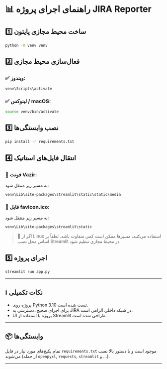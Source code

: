 

# 📊 راهنمای اجرای پروژه JIRA Reporter

## 1️⃣ ساخت محیط مجازی پایتون

```bash
python -m venv venv
```

## 2️⃣ فعال‌سازی محیط مجازی

### ✅ ویندوز:

```bash
venv\Scripts\activate
```

### ✅ لینوکس / macOS:

```bash
source venv/bin/activate
```

## 3️⃣ نصب وابستگی‌ها

```bash
pip install -r requirements.txt
```

## 4️⃣ انتقال فایل‌های استاتیک

### 📁 فونت Vazir:

به مسیر زیر منتقل شود:

```
venv\Lib\site-packages\streamlit\static\static\media
```

### 📁 فایل favicon.ico:

به مسیر زیر منتقل شود:

```
venv\Lib\site-packages\streamlit\static
```

> 🔸 اگر از Linux استفاده می‌کنید، مسیرها ممکن است کمی متفاوت باشد. لطفاً بر اساس محل نصب Streamlit در محیط مجازی تنظیم شود.

## 5️⃣ اجرای پروژه

```bash
streamlit run app.py
```

---

## ℹ️ نکات تکمیلی

* پروژه روی Python 3.10 تست شده است.
* برای اجرای صحیح، دسترسی به JIRA در شبکه داخلی الزامی است.
* UI پروژه با استفاده از Streamlit طراحی شده است.

---

## 📦 وابستگی‌ها

تمام پکیج‌های مورد نیاز در فایل `requirements.txt` موجود است و با دستور بالا نصب می‌شوند (از جمله `openpyxl`, `requests`, `streamlit` و ...).

---

```

```
